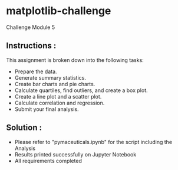# matplotlib-challenge
Challenge Module 5

## Instructions : 

This assignment is broken down into the following tasks:

 - Prepare the data.
 - Generate summary statistics.
 - Create bar charts and pie charts.
 - Calculate quartiles, find outliers, and create a box plot.
 - Create a line plot and a scatter plot.
 - Calculate correlation and regression.
 - Submit your final analysis.

## Solution :

 - Please refer to "pymaceuticals.ipynb" for the script including the Analysis
 - Results printed successfully on Jupyter Notebook
 - All requirements completed